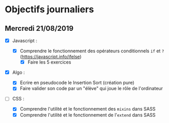 # Objectifs journaliers

## Mercredi 21/08/2019

- [x] Javascript :

  - [x] Comprendre le fonctionnement des opérateurs conditionnels `if` et `?` (https://javascript.info/ifelse)
    - [x] Faire les 5 exercices

- [x] Algo :

  - [x] Ecrire en pseudocode le Insertion Sort (création pure)
  - [x] Faire valider son code par un "élève" qui joue le rôle de l'ordinateur

- [ ] CSS :
  - [x] Comprendre l'utilité et le fonctionnement des `mixins` dans SASS
  - [x] Comprendre l'utilité et le fonctionnement de l'`extend` dans SASS
